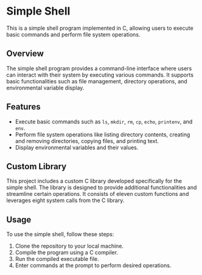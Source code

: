 # Simple Shell

This is a simple shell program implemented in C, allowing users to execute basic commands and perform file system operations.

## Overview

The simple shell program provides a command-line interface where users can interact with their system by executing various commands. It supports basic functionalities such as file management, directory operations, and environmental variable display.

## Features

- Execute basic commands such as `ls`, `mkdir`, `rm`, `cp`, `echo`, `printenv`, and `env`.
- Perform file system operations like listing directory contents, creating and removing directories, copying files, and printing text.
- Display environmental variables and their values.

## Custom Library

This project includes a custom C library developed specifically for the simple shell. The library is designed to provide additional functionalities and streamline certain operations. It consists of eleven custom functions and leverages eight system calls from the C library.

## Usage

To use the simple shell, follow these steps:

1. Clone the repository to your local machine.
2. Compile the program using a C compiler.
3. Run the compiled executable file.
4. Enter commands at the prompt to perform desired operations.
